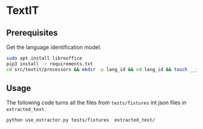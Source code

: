 # TextIT


## Prerequisites

Get the language identification model.

```Bash
sudo apt install libreoffice
pip3 install -r requirements.txt
cd src/textit/processors && mkdir -p lang_id && cd lang_id && touch __init__.py && wget https://dl.fbaipublicfiles.com/fasttext/supervised-models/lid.176.bin
```

## Usage

The following code turns all the files from `tests/fixtures` int json files in `extracted_text`.
```Bash
python use_extractor.py tests/fixtures  extracted_text/
```
